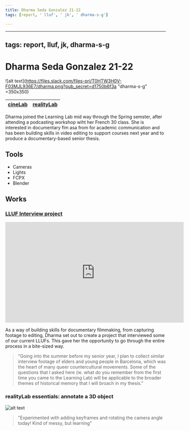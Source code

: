 ```yaml
---
title: Dharma Seda Gonzalez 21-22
tags: [report, ' lluf', ' jk', ' dharma-s-g']

---
```


---
tags: report, lluf, jk, dharma-s-g
---

# Dharma Seda Gonzalez 21-22

![alt text](https://files.slack.com/files-pri/T0HTW3H0V-F03MJL936E7/dharma.png?pub_secret=d1750b6f3a "dharma-s-g" =350x350)


| [cineLab](/6t8nQNOJRnG4kaNfJ9hXDA) | [realityLab](/bA86p68MToWpzQqz9_bF8Q)
| -------- | ----- |

   Dharma joined the Learning Lab mid way through the Spring semster, after attending a podcasting workshop wiht her French 30 class. She is interested in documentary flm asa from for academic communication and has been building skills in video editing to support courses next year and to produce a documentary-based senior thesis.

## Tools
* Cameras
* Lights
* FCPX
* Blender


## Works

### [LLUF Interview  project](https://hackmd.io/gK9APhKKQQiv2WqOPb4OJg)
<iframe width="560" height="315" src="https://www.youtube.com/embed/BbVnxsjGuFE" title="YouTube video player" frameborder="0" allow="accelerometer; autoplay; clipboard-write; encrypted-media; gyroscope; picture-in-picture" allowfullscreen></iframe>

As a way of building skills for documentary filmmaking, from capturing footage to editing, Dharma set out to create a project that interviewed some of our current LLUFs. This gave her the opportunity to go through the entire process in a bite-sized way. 

> "Going into the summer before my senior year, I plan to collect similar interview footage of elders and young people in Barcelona, which was the heart of many queer countercultural movements. Some of the questions that I asked here (ie. what do you remember from the first time you came to the Learning Lab) will be applicable to the broader themes of historical memory that I will broach in my thesis."

### realityLab essentials: annotate a 3D object
![alt text](https://files.slack.com/files-pri/T0HTW3H0V-F039J12DLKB/screen_shot_2022-03-29_at_11.16.49_am.png?pub_secret=a6faba5845)
> "Experimented with adding keyframes and rotating the camera angle today! Kind of messy, but learning"
